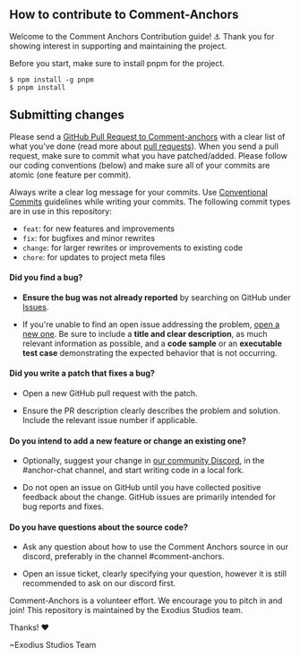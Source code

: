 ## How to contribute to Comment-Anchors
Welcome to the Comment Anchors Contribution guide! ⚓
Thank you for showing interest in supporting and maintaining the project.

Before you start, make sure to install pnpm for the project.

```
$ npm install -g pnpm
$ pnpm install
```

## Submitting changes

Please send a [GitHub Pull Request to Comment-anchors](https://github.com/ExodiusStudios/vscode-comment-anchors/pull/new/master) with a clear list of what you've done (read more about [pull requests](http://help.github.com/pull-requests/)). When you send a pull request, make sure to commit what you have patched/added. Please follow our coding conventions (below) and make sure all of your commits are atomic (one feature per commit). 

Always write a clear log message for your commits. Use [Conventional Commits](https://www.conventionalcommits.org/en/v1.0.0/) guidelines while writing your commits. The following commit types are in use in this repository:

- `feat`: for new features and improvements
- `fix`: for bugfixes and minor rewrites
- `change`: for larger rewrites or improvements to existing code
- `chore`: for updates to project meta files

#### **Did you find a bug?**

* **Ensure the bug was not already reported** by searching on GitHub under [Issues](https://github.com/ExodiusStudios/vscode-comment-anchors/issues).

* If you're unable to find an open issue addressing the problem, [open a new one](https://github.com/ExodiusStudios/vscode-comment-anchors/issues/new). Be sure to include a **title and clear description**, as much relevant information as possible, and a **code sample** or an **executable test case** demonstrating the expected behavior that is not occurring.


#### **Did you write a patch that fixes a bug?**

* Open a new GitHub pull request with the patch.

* Ensure the PR description clearly describes the problem and solution. Include the relevant issue number if applicable.

#### **Do you intend to add a new feature or change an existing one?**

* Optionally, suggest your change in [our community Discord](https://discord.gg/exaQDX2), in the #anchor-chat channel, and start writing code in a local fork.

* Do not open an issue on GitHub until you have collected positive feedback about the change. GitHub issues are primarily intended for bug reports and fixes.

#### **Do you have questions about the source code?**

* Ask any question about how to use the Comment Anchors source in our discord, preferably in the channel #comment-anchors.

* Open an issue ticket, clearly specifying your question, however it is still recommended to ask on our discord first.

Comment-Anchors is a volunteer effort. We encourage you to pitch in and join!
This repository is maintained by the Exodius Studios team.

Thanks! :heart:

~Exodius Studios Team
